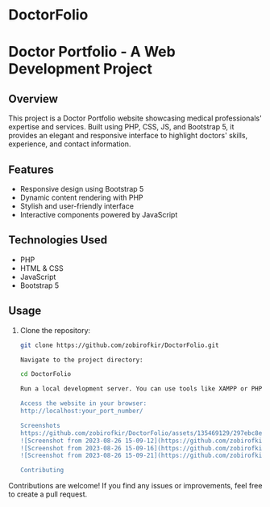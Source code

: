 # DoctorFolio
# Doctor Portfolio - A Web Development Project


## Overview

This project is a Doctor Portfolio website showcasing medical professionals' expertise and services. Built using PHP, CSS, JS, and Bootstrap 5, it provides an elegant and responsive interface to highlight doctors' skills, experience, and contact information.

## Features

- Responsive design using Bootstrap 5
- Dynamic content rendering with PHP
- Stylish and user-friendly interface
- Interactive components powered by JavaScript

## Technologies Used

- PHP
- HTML & CSS
- JavaScript
- Bootstrap 5

## Usage

1. Clone the repository:

   ```bash
   git clone https://github.com/zobirofkir/DoctorFolio.git

   Navigate to the project directory:
   
   cd DoctorFolio

   Run a local development server. You can use tools like XAMPP or PHP's built-in server.

   Access the website in your browser:
   http://localhost:your_port_number/

   Screenshots
   https://github.com/zobirofkir/DoctorFolio/assets/135469129/297ebc8e-d609-4f8b-ad72-dda943e6aaf9
   ![Screenshot from 2023-08-26 15-09-12](https://github.com/zobirofkir/DoctorFolio/assets/135469129/82432f5f-c6cf-45ad-bbae-739b8134f1a8)
   ![Screenshot from 2023-08-26 15-09-16](https://github.com/zobirofkir/DoctorFolio/assets/135469129/60d5ae87-f2d2-43f4-a97f-3d61e15d8f45)
   ![Screenshot from 2023-08-26 15-09-21](https://github.com/zobirofkir/DoctorFolio/assets/135469129/985b8117-5cc9-4dd2-bb74-2d06de442768)

   Contributing

Contributions are welcome! If you find any issues or improvements, feel free to create a pull request.

